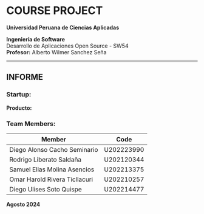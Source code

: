 <p align="center">

# **COURSE PROJECT**  
**Universidad Peruana de Ciencias Aplicadas**

**Ingeniería de Software**  
Desarrollo de Aplicaciones Open Source - SW54  
**Profesor:** Alberto Wilmer Sanchez Seña

---

## **INFORME**

### **Startup:**
**Producto:** 

### **Team Members:**

| **Member**                           | **Code**     |
|--------------------------------------|--------------|
| Diego Alonso Cacho Seminario      | U202223990  |
| Rodrigo Liberato Saldaña       | U202120344   |
| Samuel Elias Molina Asencios     | U202213375   |
| Omar Harold Rivera Ticllacuri      | U202210257   |
| Diego Ulises Soto Quispe     | U202214477   |

**Agosto 2024**

</p>
